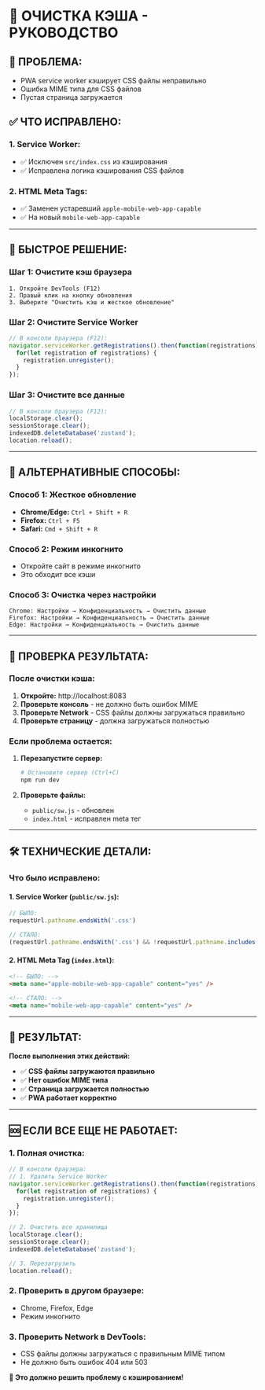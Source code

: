 # 🧹 ОЧИСТКА КЭША - РУКОВОДСТВО

## 🎯 **ПРОБЛЕМА:**
- PWA service worker кэширует CSS файлы неправильно
- Ошибка MIME типа для CSS файлов
- Пустая страница загружается

## ✅ **ЧТО ИСПРАВЛЕНО:**

### **1. Service Worker:**
- ✅ Исключен `src/index.css` из кэширования
- ✅ Исправлена логика кэширования CSS файлов

### **2. HTML Meta Tags:**
- ✅ Заменен устаревший `apple-mobile-web-app-capable`
- ✅ На новый `mobile-web-app-capable`

---

## 🚀 **БЫСТРОЕ РЕШЕНИЕ:**

### **Шаг 1: Очистите кэш браузера**
```
1. Откройте DevTools (F12)
2. Правый клик на кнопку обновления
3. Выберите "Очистить кэш и жесткое обновление"
```

### **Шаг 2: Очистите Service Worker**
```javascript
// В консоли браузера (F12):
navigator.serviceWorker.getRegistrations().then(function(registrations) {
  for(let registration of registrations) {
    registration.unregister();
  }
});
```

### **Шаг 3: Очистите все данные**
```javascript
// В консоли браузера (F12):
localStorage.clear();
sessionStorage.clear();
indexedDB.deleteDatabase('zustand');
location.reload();
```

---

## 🔧 **АЛЬТЕРНАТИВНЫЕ СПОСОБЫ:**

### **Способ 1: Жесткое обновление**
- **Chrome/Edge:** `Ctrl + Shift + R`
- **Firefox:** `Ctrl + F5`
- **Safari:** `Cmd + Shift + R`

### **Способ 2: Режим инкогнито**
- Откройте сайт в режиме инкогнито
- Это обходит все кэши

### **Способ 3: Очистка через настройки**
```
Chrome: Настройки → Конфиденциальность → Очистить данные
Firefox: Настройки → Конфиденциальность → Очистить данные
Edge: Настройки → Конфиденциальность → Очистить данные
```

---

## 🎯 **ПРОВЕРКА РЕЗУЛЬТАТА:**

### **После очистки кэша:**
1. **Откройте:** http://localhost:8083
2. **Проверьте консоль** - не должно быть ошибок MIME
3. **Проверьте Network** - CSS файлы должны загружаться правильно
4. **Проверьте страницу** - должна загружаться полностью

### **Если проблема остается:**
1. **Перезапустите сервер:**
   ```bash
   # Остановите сервер (Ctrl+C)
   npm run dev
   ```

2. **Проверьте файлы:**
   - `public/sw.js` - обновлен
   - `index.html` - исправлен meta тег

---

## 🛠️ **ТЕХНИЧЕСКИЕ ДЕТАЛИ:**

### **Что было исправлено:**

#### **1. Service Worker (`public/sw.js`):**
```javascript
// БЫЛО:
requestUrl.pathname.endsWith('.css')

// СТАЛО:
(requestUrl.pathname.endsWith('.css') && !requestUrl.pathname.includes('src/index.css'))
```

#### **2. HTML Meta Tag (`index.html`):**
```html
<!-- БЫЛО: -->
<meta name="apple-mobile-web-app-capable" content="yes" />

<!-- СТАЛО: -->
<meta name="mobile-web-app-capable" content="yes" />
```

---

## 🎉 **РЕЗУЛЬТАТ:**

**После выполнения этих действий:**

- ✅ **CSS файлы загружаются правильно**
- ✅ **Нет ошибок MIME типа**
- ✅ **Страница загружается полностью**
- ✅ **PWA работает корректно**

---

## 🆘 **ЕСЛИ ВСЕ ЕЩЕ НЕ РАБОТАЕТ:**

### **1. Полная очистка:**
```javascript
// В консоли браузера:
// 1. Удалить Service Worker
navigator.serviceWorker.getRegistrations().then(function(registrations) {
  for(let registration of registrations) {
    registration.unregister();
  }
});

// 2. Очистить все хранилища
localStorage.clear();
sessionStorage.clear();
indexedDB.deleteDatabase('zustand');

// 3. Перезагрузить
location.reload();
```

### **2. Проверить в другом браузере:**
- Chrome, Firefox, Edge
- Режим инкогнито

### **3. Проверить Network в DevTools:**
- CSS файлы должны загружаться с правильным MIME типом
- Не должно быть ошибок 404 или 503

**🎯 Это должно решить проблему с кэшированием!**
